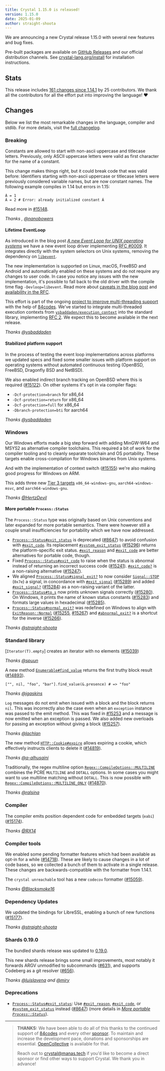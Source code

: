 ```yaml
---
title: Crystal 1.15.0 is released!
version: 1.15.0
date: 2025-01-09
author: straight-shoota
---
```


We are announcing a new Crystal release 1.15.0 with several new features and bug fixes.

Pre-built packages are available on [GitHub Releases](https://github.com/crystal-lang/crystal/releases/tag/1.15.0)
and our official distribution channels.
See [crystal-lang.org/install](https://crystal-lang.org/install/) for
installation instructions.

## Stats

This release includes [161 changes since 1.14.1](https://github.com/crystal-lang/crystal/pulls?q=is%3Apr+milestone%3A1.15.0)
by 25 contributors.  We thank all the contributors for all the effort put into
improving the language! ❤️

## Changes

Below we list the most remarkable changes in the language, compiler and stdlib.
For more details, visit the [full changelog](https://github.com/crystal-lang/crystal/releases/tag/1.15.0).

### Breaking

Constants are allowed to start with non-ascii uppercase and titlecase letters.
Previously, only ASCII uppercase letters were valid as first character for the
name of a constant.

This change makes things right, but it could break code that was valid before:
Identifiers starting with non-ascii uppercase or titlecase letters were
previously considered variable names, but are now constant names.
The following example compiles in 1.14 but errors in 1.15:

```cr
Á = 1
Á = 2 # Error: already initialized constant Á
```

Read more in [#15148].

_Thanks , [@nanobowers]_

[#15148]: https://github.com/crystal-lang/crystal/#15148

#### Lifetime EventLoop

As introduced in the blog post [_A new Event Loop for UNIX operating systems_](/2024/11/05/lifetime-event-loop/)
we have a new event loop driver implementing [RFC #0009].
It integrates directly with the system selectors on Unix systems, removing the
dependency on [`libevent`].

The new implementation is supported on Linux, macOS, FreeBSD and Android and
automatically enabled on these systems and do not require any changes to user
code.
In case you notice any issues with the new implementation, it's possible to fall
back to the old driver with the compile time flag `-Devloop=libevent`.
Read more about [caveats in the blog post][caveats] and [availability in the RFC][availability].

This effort is part of the ongoing [project to improve multi-threading support](/2024/02/09/84codes-manas-mt)
with the help of [84codes].
We've started to integrate multi-threaded execution contexts from [`ysbaddaden/execution_context`]
into the standard library, implementing [RFC 2](https://github.com/crystal-lang/rfcs/pull/2).
We expect this to become available in the next release.

_Thanks [@ysbaddaden]_

[`libevent`]: (https://libevent.org/)
[caveats]: /2024/02/09/84codes-manas-mt#caveats
[availability]: https://github.com/crystal-lang/rfcs/blob/main/text/0009-lifetime-event_loop.md#availability
[RFC #0009]: https://github.com/crystal-lang/rfcs/blob/main/text/0009-lifetime-event_loop.md
[`ysbaddaden/execution_context`]: https://github.com/ysbaddaden/execution_context

#### Stabilized platform support

In the process of testing the event loop implementations across platforms we
updated specs and fixed some smaller issues with platform support on operating
systems without automated continuous testing (OpenBSD, FreeBSD, Dragonfly BSD
and NetBSD).

We also enabled indirect branch tracking on OpenBSD where this is required
([#15122]). On other systems it's opt in via compiler flags:

- `-Dcf-protection=branch` for x86_64
- `-Dcf-protection=return` for x86_64
- `-Dcf-protection=full` for x86_64
- `-Dbranch-protection=bti` for aarch64

_Thanks  [@ysbaddaden]_

[#15122]: https://github.com/crystal-lang/crystal/issues/15122

### Windows

Our Windows efforts made a big step forward with adding MinGW-W64 and MSYS2 as
alternative compiler toolchains.  This required a bit of work for the compiler
tooling and to cleanly separate toolchain and OS portability.  These targets
enable cross-compilation for Windows binaries from Unix systems.

And with the implementation of context switch ([#15155]) we're also making good
progress for Windows on ARM.

This adds three new [Tier 3 targets](https://crystal-lang.org/reference/1.15.0/syntax_and_semantics/platform_support.html)
`x86_64-windows-gnu`, `aarch64-windows-msvc`, and `aarch64-windows-gnu`.

_Thanks  [@HertzDevil]_

[#15155]: https://github.com/crystal-lang/crystal/issues/15155

#### More portable `Process::Status`

The `Process::Status` type was originally based on Unix conventions and
later expanded for more portable semantics.  There were however still a couple
small insufficiencies for portability which we have now addressed.

- [`Process::Status#exit_status`] is deprecated ([#8647]) to avoid confusion with
  [`#exit_code`].  Its replacement [`#system_exit_status`] ([#15296]) returns the
  platform-specific exit status.  [`#exit_reason`] and [`#exit_code`] are better
  alternatives for portable code, though.
- Fixed [`Process::Status#exit_code`] to raise when the status is abnormal instead
  of returning an incorrect success code ([#15241]).  [`#exit_code?`] is a
  non-raising alternative ([#15247]).
- We aligned [`Process::Status#signal_exit?`] to now consider [`Signal::STOP`]
  (`0x7e`) a signal, in concordance with  [`#exit_signal`] ([#15289]) and added
  [`#exit_signal?`] ([#15284]) as a non-raising variant of the latter.
- [`Process::Status#to_s`] now prints unknown signals correctly ([#15280]).
  On Windows, it prints the name of known status constants ([#15283]) and
  formats large values in hexadecimal ([#15285]).
- [`Process::Status#normal_exit?`] was redefined on Windows to align with
  [`ExitReason::Normal`] ([#15255], [#15267]) and [`#abnormal_exit?`] is a shortcut
  for the inverse ([#15266]).

_Thanks  [@straight-shoota]_

[#8647]: https://github.com/crystal-lang/crystal/issues/8647
[#15296]: https://github.com/crystal-lang/crystal/issues/15296
[#15241]: https://github.com/crystal-lang/crystal/issues/15241
[#15247]: https://github.com/crystal-lang/crystal/issues/15247
[#15289]: https://github.com/crystal-lang/crystal/issues/15289
[#15284]: https://github.com/crystal-lang/crystal/issues/15284
[#15280]: https://github.com/crystal-lang/crystal/issues/15280
[#15283]: https://github.com/crystal-lang/crystal/issues/15283
[#15285]: https://github.com/crystal-lang/crystal/issues/15285
[#15255]: https://github.com/crystal-lang/crystal/issues/15255
[#15267]: https://github.com/crystal-lang/crystal/issues/15267
[#15266]: https://github.com/crystal-lang/crystal/issues/15266

### Standard library

[`Iterator(T).empty`] creates an iterator with no elements ([#15039])

_Thanks [@spuun]_

A new method [`Enumerable#find_value`] returns the first truthy block result ([#14893]).

```cr
["", nil, "foo", "bar"].find_value(&.presence) # => "foo"
```

_Thanks [@jgaskins]_

`Log` messages do not emit when issued with a block and the block returns `nil`.
This was incorrectly also the case even when an `exception` instance was passed
to the emit method. This was fixed in [#15253] and a message is now emitted when
an exception is passed. We also added new overloads for passing an exception
without giving a block ([#15257]).

_Thanks [@lachlan]_

The new method [`HTTP::Cookie#expire`] allows expiring a cookie, which
effectively instructs clients to delete it ([#14819]).

_Thanks [@a-alhusaini]_

Traditionally, the regex multiline option [`Regex::CompileOptions::MULTILINE`]
combines the PCRE `MULTILINE` and `DOTALL` options. In some cases you might want
to use multiline matching without `DOTALL`. This is now possible with [`Regex::CompileOptions::MULTILINE_ONLY`] ([#14870]).

_Thanks [@ralsina]_

[#15039]: https://github.com/crystal-lang/crystal/issues/15039
[#14893]: https://github.com/crystal-lang/crystal/issues/14893
[#15253]: https://github.com/crystal-lang/crystal/issues/15253
[#15257]: https://github.com/crystal-lang/crystal/issues/15257
[#14819]: https://github.com/crystal-lang/crystal/issues/14819
[#14870]: https://github.com/crystal-lang/crystal/issues/14870

### Compiler

The compiler emits position dependent code for embedded targets (`eabi`) ([#15174]).

_Thanks  [@RX14]_

[#15174]: https://github.com/crystal-lang/crystal/issues/15174

### Compiler tools

We enabled some pending formatter features which had been available as opt-in
for a while ([#14718]). These are likely to cause changes in a lot of code bases,
so we collected a bunch of them to activate in a single release.
These changes are backwards-compatible with the formatter from 1.14.1.

The `crystal unreachable` tool has a new `codecov` formatter ([#15059]).

_Thanks  [@Blacksmoke16]_

[#14718]: https://github.com/crystal-lang/crystal/issues/14718
[#15059]: https://github.com/crystal-lang/crystal/issues/15059

### Dependency Updates

We updated the bindings for LibreSSL, enabling a bunch of new functions ([#15177]).

_Thanks  [@straight-shoota]_

[#15177]: https://github.com/crystal-lang/crystal/issues/15177

### Shards 0.19.0

The bundled shards release was updated to [0.19.0](https://github.com/crystal-lang/shards/releases/tag/v0.19.0).

This new shards release brings some small improvements, most notably
it forwards ARGV unmodified to subcommands ([#631]), and supports Codeberg as a
git resolver ([#656]).

_Thanks [@luislavena] and [@miry]_

[#631]: https://github.com/crystal-lang/crystal/issues/631
[#656]: https://github.com/crystal-lang/crystal/issues/656

### Deprecations

- [`Process::Status#exit_status`]: Use [`#exit_reason`], [`#exit_code`], or [`#system_exit_status`] instead ([#8647])
  (more details in [_More portable `Process::Status`_](#more-portable-processstatus)).

---

> **THANKS:**
> We have been able to do all of this thanks to the continued support of [84codes](https://www.84codes.com/) and every other [sponsor](/sponsors).
> To maintain and increase the development pace, donations and sponsorships are
> essential.  [OpenCollective](https://opencollective.com/crystal-lang) is
> available for that.
>
> Reach out to [crystal@manas.tech](mailto:crystal@manas.tech)
> if you’d like to become a direct sponsor or find other ways to support Crystal.
> We thank you in advance!

[84codes]: https://www.84codes.com/
[@Blacksmoke16]: https://github.com/Blacksmoke16
[@HertzDevil]: https://github.com/HertzDevil
[@RX14]: https://github.com/RX14
[@a-alhusaini]: https://github.com/a-alhusaini
[@jgaskins]: https://github.com/jgaskins
[@lachlan]: https://github.com/lachlan
[@luislavena]: https://github.com/luislavena
[@miry]: https://github.com/miry
[@nanobowers]: https://github.com/nanobowers
[@ralsina]: https://github.com/ralsina
[@spuun]: https://github.com/spuun
[@straight-shoota]: https://github.com/straight-shoota
[@ysbaddaden]: https://github.com/ysbaddaden
[`Enumerable#find_value`]: https://crystal-lang.org/api/1.15.0/Enumerable.html#find_value(if_none=nil,&:T-%3E)-instance-method
[`HTTP::Cookie#expire`]: https://crystal-lang.org/api/1.15.0/HTTP/Cookie.html#expire-instance-method
[`Regex::CompileOptions::MULTILINE`]: https://crystal-lang.org/api/1.15.0/Regex/Options.html#MULTILINE
[`Regex::CompileOptions::MULTILINE_ONLY`]: https://crystal-lang.org/api/1.15.0/Regex/Options.html#MULTILINE_ONLY
[`Process::Status#exit_status`]: https://crystal-lang.org/api/1.15.0/Process/Status.html#exit_status:Int32-instance-method
[`#exit_code`]: https://crystal-lang.org/api/1.15.0/Process/Status.html#exit_code%3AInt32-instance-method
[`#system_exit_status`]: https://crystal-lang.org/api/1.15.0/Process/Status.html#system_exit_status%3AUInt32-instance-method
[`#exit_reason`]: https://crystal-lang.org/api/1.15.0/Process/Status.html#exit_reason%3AExitReason-instance-method
[`Process::Status#exit_code`]: https://crystal-lang.org/api/1.15.0/Process/Status.html#exit_code%3AInt32-instance-method
[`#exit_code?`]: https://crystal-lang.org/api/1.15.0/Process/Status.html#exit_code%3F%3AInt32%7CNil-instance-method
[`Process::Status#signal_exit?`]: https://crystal-lang.org/api/1.15.0/Process/Status.html#signal_exit%3F%3ABool-instance-method
[`Signal::STOP`]: https://crystal-lang.org/api/1.15.0/Signal.html#STOP
[`#exit_signal`]: https://crystal-lang.org/api/1.15.0/Process/Status.html#exit_signal%3ASignal-instance-method
[`#exit_signal?`]: https://crystal-lang.org/api/1.15.0/Process/Status.html#exit_signal%3F%3ASignal%7CNil-instance-method
[`Process::Status#to_s`]: https://crystal-lang.org/api/1.15.0/Process/Status.html#to_s%3AString-instance-method
[`Process::Status#normal_exit?`]: https://crystal-lang.org/api/1.15.0/Process/Status.html#normal_exit%3F%3ABool-instance-method
[`ExitReason::Normal`]: https://crystal-lang.org/api/1.15.0/Process/ExitReason.html#Normal
[`#abnormal_exit?`]: https://crystal-lang.org/api/1.15.0/Process/Status.html#abnormal_exit%3F%3ABool-instance-method
